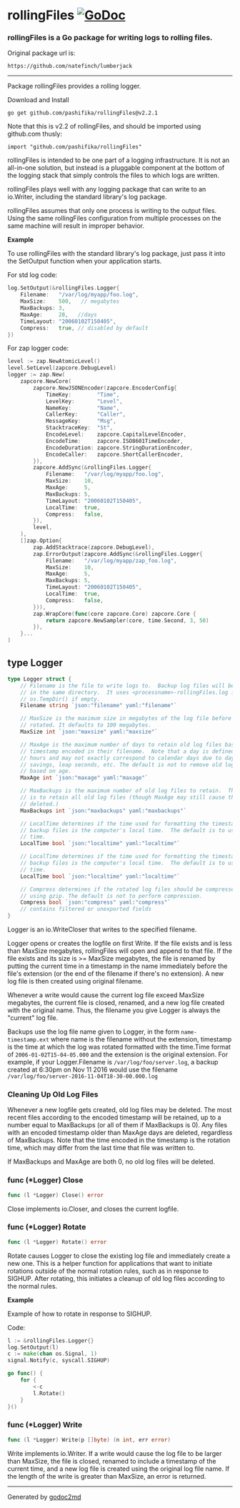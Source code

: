 # rollingFiles  [![GoDoc](https://godoc.org/github.com/pashifika/rollingFiles?status.png)](https://godoc.org/github.com/pashifika/rollingFiles) 

### rollingFiles is a Go package for writing logs to rolling files.

Original package url is:

    https://github.com/natefinch/lumberjack


-----------------------------------------------------------
Package rollingFiles provides a rolling logger.

Download and Install

    go get github.com/pashifika/rollingFiles@v2.2.1

Note that this is v2.2 of rollingFiles, and should be imported using github.com
thusly:

    import "github.com/pashifika/rollingFiles"


rollingFiles is intended to be one part of a logging infrastructure.
It is not an all-in-one solution, but instead is a pluggable
component at the bottom of the logging stack that simply controls the files
to which logs are written.

rollingFiles plays well with any logging package that can write to an
io.Writer, including the standard library's log package.

rollingFiles assumes that only one process is writing to the output files.
Using the same rollingFiles configuration from multiple processes on the same
machine will result in improper behavior.


**Example**

To use rollingFiles with the standard library's log package, just pass it into the SetOutput function when your application starts.

For std log code:

```go
log.SetOutput(&rollingFiles.Logger{
    Filename:   "/var/log/myapp/foo.log",
    MaxSize:    500,   // megabytes
    MaxBackups: 3,
    MaxAge:     28,   //days
    TimeLayout: "20060102T150405",
    Compress:   true, // disabled by default
})
```

For zap logger code:
```go
level := zap.NewAtomicLevel()
level.SetLevel(zapcore.DebugLevel)
logger := zap.New(
    zapcore.NewCore(
        zapcore.NewJSONEncoder(zapcore.EncoderConfig{
            TimeKey:        "Time",
            LevelKey:       "Level",
            NameKey:        "Name",
            CallerKey:      "Caller",
            MessageKey:     "Msg",
            StacktraceKey:  "St",
            EncodeLevel:    zapcore.CapitalLevelEncoder,
            EncodeTime:     zapcore.ISO8601TimeEncoder,
            EncodeDuration: zapcore.StringDurationEncoder,
            EncodeCaller:   zapcore.ShortCallerEncoder,
        }),
        zapcore.AddSync(&rollingFiles.Logger{
            Filename:   "/var/log/myapp/foo.log",
            MaxSize:    10,
            MaxAge:     5,
            MaxBackups: 5,
            TimeLayout: "20060102T150405",
            LocalTime:  true,
            Compress:   false,
        }),
        level,
    ),
    []zap.Option{
        zap.AddStacktrace(zapcore.DebugLevel),
        zap.ErrorOutput(zapcore.AddSync(&rollingFiles.Logger{
            Filename:   "/var/log/myapp/zap_foo.log",
            MaxSize:    10,
            MaxAge:     5,
            MaxBackups: 5,
            TimeLayout: "20060102T150405",
            LocalTime:  true,
            Compress:   false,
        })),
        zap.WrapCore(func(core zapcore.Core) zapcore.Core {
            return zapcore.NewSampler(core, time.Second, 3, 50)
        }),
    }...
)
```



## type Logger
``` go
type Logger struct {
    // Filename is the file to write logs to.  Backup log files will be retained
    // in the same directory.  It uses <processname>-rollingFiles.log in
    // os.TempDir() if empty.
    Filename string `json:"filename" yaml:"filename"`

    // MaxSize is the maximum size in megabytes of the log file before it gets
    // rotated. It defaults to 100 megabytes.
    MaxSize int `json:"maxsize" yaml:"maxsize"`

    // MaxAge is the maximum number of days to retain old log files based on the
    // timestamp encoded in their filename.  Note that a day is defined as 24
    // hours and may not exactly correspond to calendar days due to daylight
    // savings, leap seconds, etc. The default is not to remove old log files
    // based on age.
    MaxAge int `json:"maxage" yaml:"maxage"`

    // MaxBackups is the maximum number of old log files to retain.  The default
    // is to retain all old log files (though MaxAge may still cause them to get
    // deleted.)
    MaxBackups int `json:"maxbackups" yaml:"maxbackups"`

	// LocalTime determines if the time used for formatting the timestamps in
	// backup files is the computer's local time.  The default is to use UTC
	// time.
	LocalTime bool `json:"localtime" yaml:"localtime"`

    // LocalTime determines if the time used for formatting the timestamps in
    // backup files is the computer's local time.  The default is to use UTC
    // time.
    LocalTime bool `json:"localtime" yaml:"localtime"`

    // Compress determines if the rotated log files should be compressed
    // using gzip. The default is not to perform compression.
    Compress bool `json:"compress" yaml:"compress"`
    // contains filtered or unexported fields
}
```
Logger is an io.WriteCloser that writes to the specified filename.

Logger opens or creates the logfile on first Write.  If the file exists and
is less than MaxSize megabytes, rollingFiles will open and append to that file.
If the file exists and its size is >= MaxSize megabytes, the file is renamed
by putting the current time in a timestamp in the name immediately before the
file's extension (or the end of the filename if there's no extension). A new
log file is then created using original filename.

Whenever a write would cause the current log file exceed MaxSize megabytes,
the current file is closed, renamed, and a new log file created with the
original name. Thus, the filename you give Logger is always the "current" log
file.

Backups use the log file name given to Logger, in the form `name-timestamp.ext`
where name is the filename without the extension, timestamp is the time at which
the log was rotated formatted with the time.Time format of
`2006-01-02T15-04-05.000` and the extension is the original extension.  For
example, if your Logger.Filename is `/var/log/foo/server.log`, a backup created
at 6:30pm on Nov 11 2016 would use the filename
`/var/log/foo/server-2016-11-04T18-30-00.000.log`

### Cleaning Up Old Log Files
Whenever a new logfile gets created, old log files may be deleted.  The most
recent files according to the encoded timestamp will be retained, up to a
number equal to MaxBackups (or all of them if MaxBackups is 0).  Any files
with an encoded timestamp older than MaxAge days are deleted, regardless of
MaxBackups.  Note that the time encoded in the timestamp is the rotation
time, which may differ from the last time that file was written to.

If MaxBackups and MaxAge are both 0, no old log files will be deleted.











### func (\*Logger) Close
``` go
func (l *Logger) Close() error
```
Close implements io.Closer, and closes the current logfile.



### func (\*Logger) Rotate
``` go
func (l *Logger) Rotate() error
```
Rotate causes Logger to close the existing log file and immediately create a
new one.  This is a helper function for applications that want to initiate
rotations outside of the normal rotation rules, such as in response to
SIGHUP.  After rotating, this initiates a cleanup of old log files according
to the normal rules.

**Example**

Example of how to rotate in response to SIGHUP.

Code:

```go
l := &rollingFiles.Logger{}
log.SetOutput(l)
c := make(chan os.Signal, 1)
signal.Notify(c, syscall.SIGHUP)

go func() {
    for {
        <-c
        l.Rotate()
    }
}()
```

### func (\*Logger) Write
``` go
func (l *Logger) Write(p []byte) (n int, err error)
```
Write implements io.Writer.  If a write would cause the log file to be larger
than MaxSize, the file is closed, renamed to include a timestamp of the
current time, and a new log file is created using the original log file name.
If the length of the write is greater than MaxSize, an error is returned.









- - -
Generated by [godoc2md](http://godoc.org/github.com/davecheney/godoc2md)
